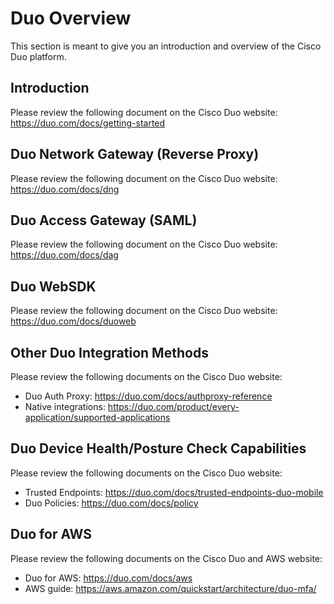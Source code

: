 # Duo Overview 

This section is meant to give you an introduction and overview of the Cisco Duo platform.

## Introduction

Please review the following document on the Cisco Duo website: https://duo.com/docs/getting-started

## Duo Network Gateway (Reverse Proxy)

Please review the following document on the Cisco Duo website: https://duo.com/docs/dng

## Duo Access Gateway (SAML)

Please review the following document on the Cisco Duo website: https://duo.com/docs/dag

## Duo WebSDK

Please review the following document on the Cisco Duo website: https://duo.com/docs/duoweb

## Other Duo Integration Methods

Please review the following documents on the Cisco Duo website: 
* Duo Auth Proxy: https://duo.com/docs/authproxy-reference
* Native integrations: https://duo.com/product/every-application/supported-applications

## Duo Device Health/Posture Check Capabilities

Please review the following documents on the Cisco Duo website: 
* Trusted Endpoints: https://duo.com/docs/trusted-endpoints-duo-mobile
* Duo Policies: https://duo.com/docs/policy

## Duo for AWS
Please review the following documents on the Cisco Duo and AWS website: 
* Duo for AWS: https://duo.com/docs/aws
* AWS guide: https://aws.amazon.com/quickstart/architecture/duo-mfa/
